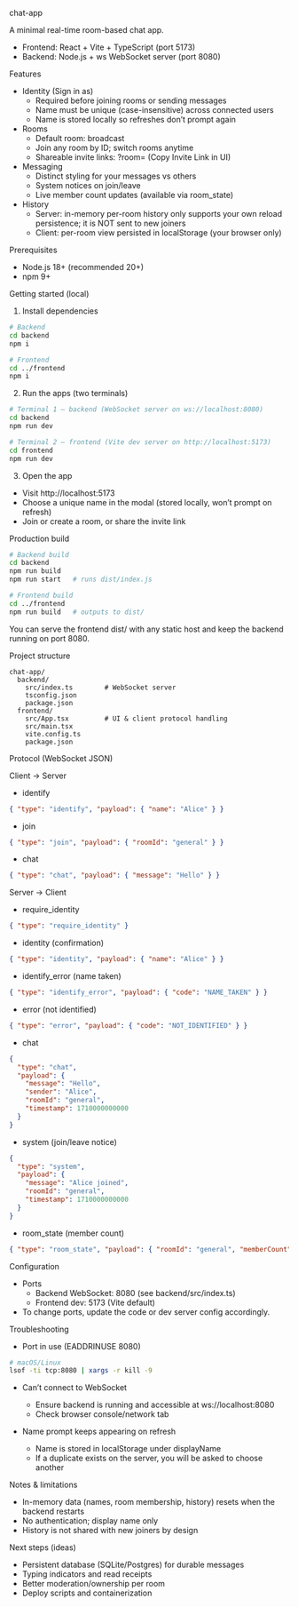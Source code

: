 chat-app

A minimal real-time room-based chat app.

- Frontend: React + Vite + TypeScript (port 5173)
- Backend: Node.js + ws WebSocket server (port 8080)

Features

- Identity (Sign in as)
  - Required before joining rooms or sending messages
  - Name must be unique (case-insensitive) across connected users
  - Name is stored locally so refreshes don’t prompt again
- Rooms
  - Default room: broadcast
  - Join any room by ID; switch rooms anytime
  - Shareable invite links: ?room=<roomId> (Copy Invite Link in UI)
- Messaging
  - Distinct styling for your messages vs others
  - System notices on join/leave
  - Live member count updates (available via room_state)
- History
  - Server: in-memory per-room history only supports your own reload persistence; it is NOT sent to new joiners
  - Client: per-room view persisted in localStorage (your browser only)

Prerequisites

- Node.js 18+ (recommended 20+)
- npm 9+

Getting started (local)

1) Install dependencies

```bash
# Backend
cd backend
npm i

# Frontend
cd ../frontend
npm i
```

2) Run the apps (two terminals)

```bash
# Terminal 1 — backend (WebSocket server on ws://localhost:8080)
cd backend
npm run dev

# Terminal 2 — frontend (Vite dev server on http://localhost:5173)
cd frontend
npm run dev
```

3) Open the app

- Visit http://localhost:5173
- Choose a unique name in the modal (stored locally, won’t prompt on refresh)
- Join or create a room, or share the invite link

Production build

```bash
# Backend build
cd backend
npm run build
npm run start   # runs dist/index.js

# Frontend build
cd ../frontend
npm run build   # outputs to dist/
```

You can serve the frontend dist/ with any static host and keep the backend running on port 8080.

Project structure

```
chat-app/
  backend/
    src/index.ts        # WebSocket server
    tsconfig.json
    package.json
  frontend/
    src/App.tsx         # UI & client protocol handling
    src/main.tsx
    vite.config.ts
    package.json
```

Protocol (WebSocket JSON)

Client -> Server

- identify

```json
{ "type": "identify", "payload": { "name": "Alice" } }
```

- join

```json
{ "type": "join", "payload": { "roomId": "general" } }
```

- chat

```json
{ "type": "chat", "payload": { "message": "Hello" } }
```

Server -> Client

- require_identity

```json
{ "type": "require_identity" }
```

- identity (confirmation)

```json
{ "type": "identity", "payload": { "name": "Alice" } }
```

- identify_error (name taken)

```json
{ "type": "identify_error", "payload": { "code": "NAME_TAKEN" } }
```

- error (not identified)

```json
{ "type": "error", "payload": { "code": "NOT_IDENTIFIED" } }
```

- chat

```json
{
  "type": "chat",
  "payload": {
    "message": "Hello",
    "sender": "Alice",
    "roomId": "general",
    "timestamp": 1710000000000
  }
}
```

- system (join/leave notice)

```json
{
  "type": "system",
  "payload": {
    "message": "Alice joined",
    "roomId": "general",
    "timestamp": 1710000000000
  }
}
```

- room_state (member count)

```json
{ "type": "room_state", "payload": { "roomId": "general", "memberCount": 3 } }
```

Configuration

- Ports
  - Backend WebSocket: 8080 (see backend/src/index.ts)
  - Frontend dev: 5173 (Vite default)
- To change ports, update the code or dev server config accordingly.

Troubleshooting

- Port in use (EADDRINUSE 8080)

```bash
# macOS/Linux
lsof -ti tcp:8080 | xargs -r kill -9
```

- Can’t connect to WebSocket
  - Ensure backend is running and accessible at ws://localhost:8080
  - Check browser console/network tab

- Name prompt keeps appearing on refresh
  - Name is stored in localStorage under displayName
  - If a duplicate exists on the server, you will be asked to choose another

Notes & limitations

- In-memory data (names, room membership, history) resets when the backend restarts
- No authentication; display name only
- History is not shared with new joiners by design

Next steps (ideas)

- Persistent database (SQLite/Postgres) for durable messages
- Typing indicators and read receipts
- Better moderation/ownership per room
- Deploy scripts and containerization


